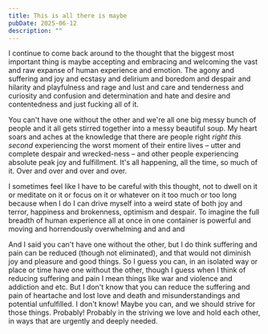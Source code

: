 ```yaml
---
title: This is all there is maybe
pubDate: 2025-06-12
description: ""
---
```


I continue to come back around to the thought that the biggest most important thing is maybe accepting and embracing and welcoming the vast and raw expanse of human experience and emotion. The agony and suffering and joy and ecstasy and delirium and boredom and despair and hilarity and playfulness and rage and lust and care and tenderness and curiosity and confusion and determination and hate and desire and contentedness and just fucking all of it.

You can't have one without the other and we're all one big messy bunch of people and it all gets stirred together into a messy beautiful soup. My heart soars and aches at the knowledge that there are people right _right this second_ experiencing the worst moment of their entire lives – utter and complete despair and wrecked-ness – and other people experiencing absolute peak joy and fulfillment. It's all happening, all the time, so much of it. Over and over and over and over.

I sometimes feel like I have to be careful with this thought, not to dwell on it or meditate on it or focus on it or whatever on it too much or too long because when I do I can drive myself into a weird state of both joy and terror, happiness and brokenness, optimism and despair. To imagine the full breadth of human experience all at once in one container is powerful and moving and horrendously overwhelming and and and

And I said you can't have one without the other, but I do think suffering and pain can be reduced (though not eliminated), and that would not diminish joy and pleasure and good things. So I guess you can, in an isolated way or place or time have one without the other, though I guess when I think of reducing suffering and pain I mean things like war and violence and addiction and etc. But I don't know that you can reduce the suffering and pain of heartache and lost love and death and misunderstandings and potential unfulfilled. I don't know! Maybe you can, and we should strive for those things. Probably! Probably in the striving we love and hold each other, in ways that are urgently and deeply needed.
